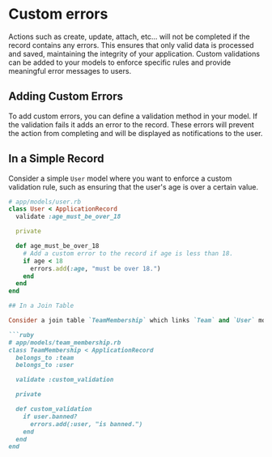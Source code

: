 # Custom errors

Actions such as create, update, attach, etc... will not be completed if the record contains any errors. This ensures that only valid data is processed and saved, maintaining the integrity of your application. Custom validations can be added to your models to enforce specific rules and provide meaningful error messages to users.

## Adding Custom Errors

To add custom errors, you can define a validation method in your model. If the validation fails it adds an error to the record. These errors will prevent the action from completing and will be displayed as notifications to the user.

## In a Simple Record

Consider a simple `User` model where you want to enforce a custom validation rule, such as ensuring that the user's age is over a certain value.

```ruby
# app/models/user.rb
class User < ApplicationRecord
  validate :age_must_be_over_18

  private

  def age_must_be_over_18
    # Add a custom error to the record if age is less than 18.
    if age < 18
      errors.add(:age, "must be over 18.")
    end
  end
end

## In a Join Table

Consider a join table `TeamMembership` which links `Team` and `User` models. You might want to add a custom validation to ensure some business logic is enforced.

```ruby
# app/models/team_membership.rb
class TeamMembership < ApplicationRecord
  belongs_to :team
  belongs_to :user

  validate :custom_validation

  private

  def custom_validation
    if user.banned?
      errors.add(:user, "is banned.")
    end
  end
end
